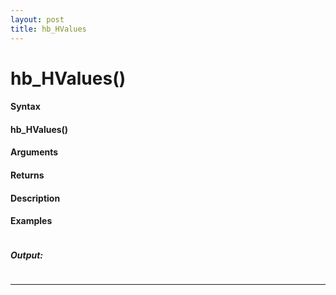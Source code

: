 ```yaml
---
layout: post
title: hb_HValues
---
```


# hb_HValues()


#### Syntax

#### hb_HValues()

#### Arguments

#### Returns

#### Description

#### Examples

```

```

##### Output:

```

```

---